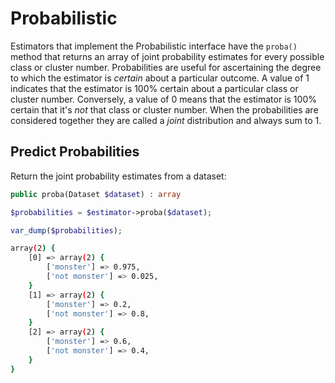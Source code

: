 # Probabilistic
Estimators that implement the Probabilistic interface have the `proba()` method that returns an array of joint probability estimates for every possible class or cluster number. Probabilities are useful for ascertaining the degree to which the estimator is *certain* about a particular outcome. A value of 1 indicates that the estimator is 100% certain about a particular class or cluster number. Conversely, a value of 0 means that the estimator is 100% certain that it's *not* that class or cluster number. When the probabilities are considered together they are called a *joint* distribution and always sum to 1.

## Predict Probabilities
Return the joint probability estimates from a dataset:
```php
public proba(Dataset $dataset) : array
```

```php
$probabilities = $estimator->proba($dataset);  

var_dump($probabilities);
```

```sh
array(2) {
	[0] => array(2) {
		['monster'] => 0.975,
		['not monster'] => 0.025,
	}
	[1] => array(2) {
		['monster'] => 0.2,
		['not monster'] => 0.8,
	}
	[2] => array(2) {
		['monster'] => 0.6,
		['not monster'] => 0.4,
	}
}
```
